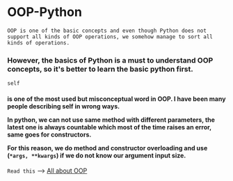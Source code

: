 # OOP-Python
```OOP is one of the basic concepts and even though Python does not support all kinds of OOP operations, we somehow manage to sort all kinds of operations.```

<h3>However, the basics of Python is a must to understand OOP concepts, so it's better to learn the basic python first.</h3>

```self```<h4> is one of the most used but misconceptual word in OOP. I have been many people describing self in wrong ways.

In python, we can not use same method with different parameters, the latest one is always countable which most of the time raises an error, same goes for constructors.
  
For this reason, we do method and constructor overloading and use (```*args, **kwargs```) if we do not know our argument input size.</h4>


```Read this``` --> [All about OOP](https://github.com/Mouly22/Read-Practice-Python/blob/main/All_About_OOP.py)

